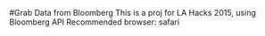#Grab Data from Bloomberg
This is a proj for LA Hacks 2015, using Bloomberg API
Recommended browser: safari
